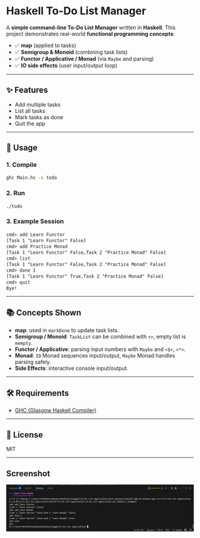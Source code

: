 # Haskell To-Do List Manager

A **simple command-line To-Do List Manager** written in **Haskell**.
This project demonstrates real-world **functional programming concepts**:

* ✅ **map** (applied to tasks)
* ✅ **Semigroup & Monoid** (combining task lists)
* ✅ **Functor / Applicative / Monad** (via `Maybe` and parsing)
* ✅ **IO side effects** (user input/output loop)

---

## ✨ Features

* Add multiple tasks
* List all tasks
* Mark tasks as done
* Quit the app

---

## 🚀 Usage

### 1. Compile

```bash
ghc Main.hs -o todo
```

### 2. Run

```bash
./todo
```

### 3. Example Session

```
cmd> add Learn Functor
[Task 1 "Learn Functor" False]
cmd> add Practice Monad
[Task 1 "Learn Functor" False,Task 2 "Practice Monad" False]
cmd> list
[Task 1 "Learn Functor" False,Task 2 "Practice Monad" False]
cmd> done 1
[Task 1 "Learn Functor" True,Task 2 "Practice Monad" False]
cmd> quit
Bye!
```

---

## 📚 Concepts Shown

* **map**: used in `markDone` to update task lists.
* **Semigroup / Monoid**: `TaskList` can be combined with `<>`, empty list is `mempty`.
* **Functor / Applicative**: parsing input numbers with `Maybe` and `<$>`, `<*>`.
* **Monad**: `IO` Monad sequences input/output, `Maybe` Monad handles parsing safely.
* **Side Effects**: interactive console input/output.

---

## 🛠 Requirements

* [GHC (Glasgow Haskell Compiler)](https://www.haskell.org/ghc/)

---

## 📄 License

MIT

---

## Screenshot

![Todo Screenshot](screenshot.png)
